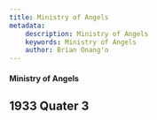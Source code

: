 ```yaml
---
title: Ministry of Angels
metadata:
    description: Ministry of Angels
    keywords: Ministry of Angels
    author: Brian Onang'o
---
```


#### Ministry of Angels

## 1933 Quater 3
